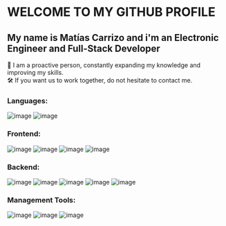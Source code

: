 # WELCOME TO MY GITHUB PROFILE
## My name is Matías Carrizo and i'm an Electronic Engineer and Full-Stack Developer

📌 I am a proactive person, constantly expanding my knowledge and improving my skills.\
🛠️ If you want us to work together, do not hesitate to contact me.

### Languages:
![image](https://user-images.githubusercontent.com/110782433/221870819-690d3b36-f556-44b3-87b2-6d91ade443b4.png) 
![image](https://user-images.githubusercontent.com/110782433/221870958-de282ad7-e95c-4bf3-8081-c9a880a3f7a3.png)

### Frontend:
![image](https://user-images.githubusercontent.com/110782433/221871365-caac768b-97f6-4bac-9472-8ec5a80726d4.png)
![image](https://user-images.githubusercontent.com/110782433/221871445-9c1b49e6-4ca3-448c-99b3-79e98b50183e.png)
![image](https://user-images.githubusercontent.com/110782433/221871485-36aeb0e0-1700-46f9-adb9-978e1bcf523f.png)
![image](https://user-images.githubusercontent.com/110782433/221871505-d716e5f6-7487-46e3-a369-7b83a33d4f34.png)


### Backend:
![image](https://user-images.githubusercontent.com/110782433/221871538-499ca1dd-6bd9-41e4-850d-28f61913268d.png)
![image](https://user-images.githubusercontent.com/110782433/221871560-e7ba44e4-89d4-42a7-b598-9792e510c4bf.png)
![image](https://user-images.githubusercontent.com/110782433/221871583-f3b518ac-2bbe-459f-8fe8-75305161ef8a.png)
![image](https://user-images.githubusercontent.com/110782433/221871609-06b94270-7b6d-46c4-92ba-a16204a79617.png)
![image](https://user-images.githubusercontent.com/110782433/221871630-caba4184-e069-448f-9d66-781cdde6c4bc.png)

### Management Tools:
![image](https://user-images.githubusercontent.com/110782433/221871658-b7e59d35-b3ab-4952-8f7d-2fb47c8c7fe2.png)
![image](https://user-images.githubusercontent.com/110782433/221871687-4562bf37-f10d-4d92-b780-8fc58ee801fc.png)
![image](https://user-images.githubusercontent.com/110782433/221871704-eea8e4a0-3bf3-4d97-a863-acd9c21e8594.png)

